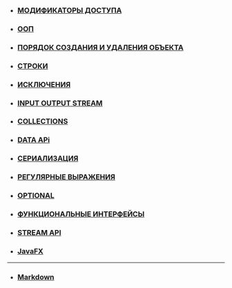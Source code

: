 - ### [МОДИФИКАТОРЫ ДОСТУПА](access.modifiers//am.md)
- ### [ООП](oop//oop.md)
- ### [ПОРЯДОК СОЗДАНИЯ И УДАЛЕНИЯ ОБЪЕКТА](oop//createAndDeleteObject.md)
- ### [CТРОКИ](strings//strings.md)
- ### [ИСКЛЮЧЕНИЯ](exeption//exeption.md)
- ### [INPUT OUTPUT STREAM](io//io.md)
- ### [COLLECTIONS](collections//collections.md)
- ### [DATA APi](data.api//dataAPI.md)
- ### [СЕРИАЛИЗАЦИЯ](serialization//ser.md)
- ### [РЕГУЛЯРНЫЕ ВЫРАЖЕНИЯ](reg.ex//regEx.md)
- ### [OPTIONAL](optional//optional.md)
- ### [ФУНКЦИОНАЛЬНЫЕ ИНТЕРФЕЙСЫ](functional//fi.md)
- ### [STREAM API](stream/stream.md)
- ### [JavaFX]()

----
- ### [Markdown](https://www.markdownguide.org/basic-syntax/)
